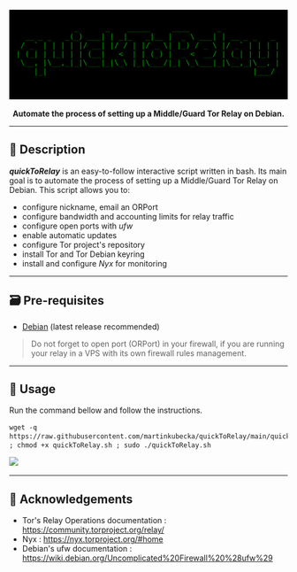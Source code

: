 <p align="center">
<img src="https://github.com/martinkubecka/quickToRelay/blob/main/images/logo.png" alt="Logo">
<p align="center"><b>Automate the process of setting up a Middle/Guard Tor Relay on Debian.</b><br>
</p>

---
## :onion: Description

***quickToRelay*** is an easy-to-follow interactive script written in bash. Its main goal is to automate the process of setting up a Middle/Guard Tor Relay on Debian. This script allows you to:
- configure nickname, email an ORPort
- configure bandwidth and accounting limits for relay traffic
- configure open ports with *ufw*
- enable automatic updates
- configure Tor project's repository
- install Tor and Tor Debian keyring
- install and configure *Nyx* for monitoring 

---
## :card_file_box: Pre-requisites

- [Debian](https://www.debian.org/) (latest release recommended)

> Do not forget to open port (ORPort) in your firewall, if you are running your relay in a VPS with its own firewall rules management.

---
## :satellite: Usage 

Run the command bellow and follow the instructions.

```
wget -q https://raw.githubusercontent.com/martinkubecka/quickToRelay/main/quickToRelay.sh ; chmod +x quickToRelay.sh ; sudo ./quickToRelay.sh
```

![](https://github.com/martinkubecka/quickToRelay/blob/main/images/quickToRelay.gif)

---
## :mega: Acknowledgements

- Tor's Relay Operations documentation : https://community.torproject.org/relay/
- Nyx : https://nyx.torproject.org/#home
- Debian's ufw documentation : https://wiki.debian.org/Uncomplicated%20Firewall%20%28ufw%29